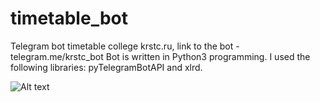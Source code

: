 # timetable_bot
Telegram bot timetable сollege krstc.ru, link to the bot - telegram.me/krstc_bot
Bot is written in Python3 programming. I used the following libraries: pyTelegramBotAPI and xlrd.

![Alt text](https://telegram.org/file/811140058/2/7GzMJk4Ij54/a1649c56fa9f805828)
